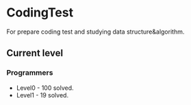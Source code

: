 # CodingTest
For prepare coding test and studying data structure&algorithm.
## Current level
### Programmers
- Level0 - 100 solved.
- Level1 - 19 solved.
